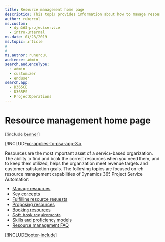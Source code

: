 ```yaml
---
title: Resource management home page
description: This topic provides information about how to manage resources.
author: ruhercul
ms.custom: 
  - dyn365-projectservice
  - intro-internal
ms.date: 03/28/2019
ms.topic: article
#
#
ms.author: ruhercul
audience: Admin
search.audienceType: 
  - admin
  - customizer
  - enduser
search.app: 
  - D365CE
  - D365PS
  - ProjectOperations
---
```


# Resource management home page

[!include [banner](../includes/psa-now-project-operations.md)]

[!INCLUDE[cc-applies-to-psa-app-3.x](../includes/cc-applies-to-psa-app-3x.md)]

Resources are the most important asset of a service-based organization. The ability to find and book the correct resources when you need them, and to keep them utilized, helps the organization meet revenue targets and customer satisfaction goals. The following topics are focused on teh resource management capabilities of Dynamics 365 Project Service Automation:

- [Manage resources](manage-resources.md)
- [Key concepts](reports-key-concepts.md)
- [Fulfilling resource requests](resource-management-fulfill-requests.md)
- [Proposing resources](resource-management-propose-resources.md)
- [Booking resources](resource-management-book-resources-scheduleboard.md)
- [Soft-book requirements](resource-management-softbook-requirements.md)
- [Skills and proficiency models](resource-management-skills-proficiency.md)
- [Resource management FAQ](resource-management-faq.md)


[!INCLUDE[footer-include](../includes/footer-banner.md)]